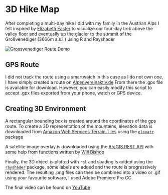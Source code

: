 # 3D Hike Map
After completing a multi-day hike I did with my family in the Austrian Alps I felt inspired by [Elizabeth Easter](https://github.com/edeaster/Routes3D) to visualize our four-day trek above the valley floor and eventually up the glacier to the summit of the Großvenediger (3666m a.s.l.) using R and Rayshader

![Grossvenediger Route Demo](demo/hike_route.gif)

## GPS Route
I did not track the route using a smartwatch in this case as I do not own one, I have simply created a route on [Alpenvereinaktiv.de](https://www.alpenvereinaktiv.com/de/tour/huettentour-grossvenediger-ueber-hoeheweg/120138373/) From there the .gpx file is available for download. 
However, you can easily modify this script to accept .gpx files exported from your phone, watch or GPS device.

## Creating 3D Environment
A rectangular bounding box is created around the coordinates of the gps route. To create a 3D representation of the mountains, elevation data is downloaded from [Amazon Web Services Terrain Tiles](https://aws.amazon.com/public-datasets/terrain/) using the [`elevatr`](https://cran.r-project.org/web/packages/elevatr/vignettes/introduction_to_elevatr.html#usgs_elevation_point_query_service) package

A satellite image overlay is downloaded using the [ArcGIS REST API](https://developers.arcgis.com/rest/services-reference/export-web-map-task.htm) with some help from functions written by [Will Bishop](https://github.com/wcmbishop/rayshader-demo/blob/master/R/map-image-api.R)

Finally, the 3D object is plotted with `rgl` and shading is added using the [`rayshader`](https://www.rayshader.com) package, some labels are added and the route is progressively rendered.
The resulting .png files can then be combined into a video or .gif using your favourite software, I used Adobe Premiere Pro CC.

The final video can be found on [YouTube](https://www.youtube.com/watch?v=GELk-G69tzc)
